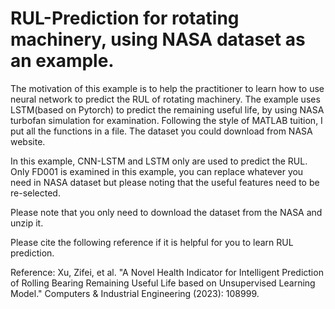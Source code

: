 # RUL-Prediction for rotating machinery, using NASA dataset as an example.
The motivation of this example is to help the practitioner to learn how to use neural network to predict the RUL of rotating machinery. 
The example uses LSTM(based on Pytorch) to predict the remaining useful life, by using NASA turbofan simulation for examination. 
  Following the style of MATLAB tuition, I put all the functions in a file. 
  The dataset you could download from NASA website. 
  
  
  
  
In this example, CNN-LSTM and LSTM only are used to predict the RUL.
Only FD001 is examined in this example, you can replace whatever you need in NASA dataset but please noting that the useful features need to be re-selected. 

Please note that you only need to download the dataset from the NASA and unzip it. 

Please cite the following reference if it is helpful for you to learn RUL prediction.

Reference:
  Xu, Zifei, et al. "A Novel Health Indicator for Intelligent Prediction of Rolling Bearing Remaining Useful Life based on Unsupervised Learning Model." Computers & Industrial Engineering (2023): 108999.
